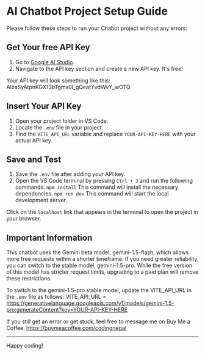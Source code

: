 # AI Chatbot Project Setup Guide

Please follow these steps to run your Chabot project without any errors:

## Get Your free API Key

1. Go to [Google AI Studio](https://aistudio.google.com/app/apikey).
2. Navigate to the API key section and create a new API key. It's free!

Your API key will look something like this: AIzaSyAtpnKGX13bTgmx0l_gQeatYvdWvY_wOTQ

## Insert Your API Key

1. Open your project folder in VS Code.
2. Locate the `.env` file in your project.
3. Find the `VITE_API_URL` variable and replace `YOUR-API-KEY-HERE` with your actual API key.

## Save and Test

1. Save the `.env` file after adding your API key.
2. Open the VS Code terminal by pressing `Ctrl + J` and run the following commands:
   `npm install` This command will install the necessary dependencies.
   `npm run dev` This command will start the local development server.

Click on the `localhost` link that appears in the terminal to open the project in your browser.

## Important Information

This chatbot uses the Gemini beta model, gemini-1.5-flash, which allows more free requests within a shorter timeframe. If you need greater reliability, you can switch to the stable model, gemini-1.5-pro. While the free version of this model has stricter request limits, upgrading to a paid plan will remove these restrictions.

To switch to the gemini-1.5-pro stable model, update the VITE_API_URL in the `.env` file as follows:
VITE_API_URL = https://generativelanguage.googleapis.com/v1/models/gemini-1.5-pro:generateContent?key=YOUR-API-KEY-HERE

If you still get an error or get stuck, feel free to message me on Buy Me a Coffee.
https://buymeacoffee.com/codingnepal

---

Happy coding!
